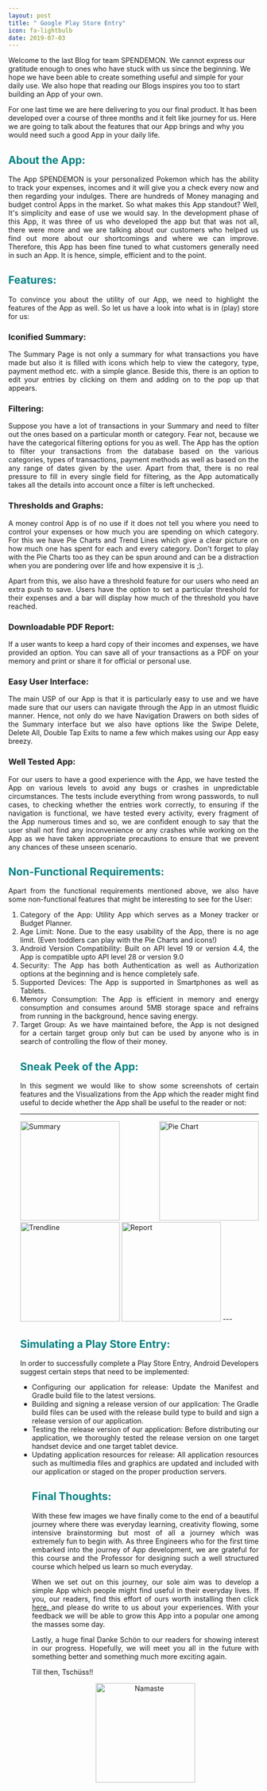 ```yaml
---
layout: post
title: " Google Play Store Entry"
icon: fa-lightbulb
date: 2019-07-03
---
```

Welcome to the last Blog for team SPENDEMON. We cannot express our gratitude enough to ones who have stuck with us since the beginning. We hope we have been able to create something useful and simple for your daily use. We also hope that reading our Blogs inspires you too to start building an App of your own.
<p>

</p>
For one last time we are here delivering to you our final product. It has been developed over a course of three months and it felt like journey for us. Here we are going to talk about the features that our App brings and why you would need such a good App in your daily life.

<h2> <b><span style="color:#008183 ">About the App:</span></b></h2>
<div style = "text-align:justify">The App SPENDEMON is your personalized Pokemon which has the ability to track your expenses, incomes and it will give you a check every now and then regarding your indulges. There are hundreds of Money managing and budget control Apps in the market. So what makes this App standout? Well, It's simplicity and ease of use we would say. In the development phase of this App, it was three of us who developed the app but that was not all, there were more and we are talking about our customers who helped us find out more about our shortcomings and where we can improve. Therefore, this App has been fine tuned to what customers generally need in such an App. It is hence, simple, efficient and to the point.
<p>

</p>
<h2> <b><span style="color:#008183 ">Features:</span></b></h2>

<p>
To convince you about the utility of our App, we need to highlight the features of the App as well. So let us have a look into what is in (play) store for us:
</p>
<p>
<h3>Iconified Summary:</h3> The Summary Page is not only a summary for what transactions you have made but also it is filled with icons which help to view the category, type, payment method etc. with a simple glance. Beside this, there is an option to edit your entries by clicking on them and adding on to the pop up that appears.
</p>
<p>
<h3>Filtering:</h3> Suppose you have a lot of transactions in your Summary and need to filter out the ones based on a particular month or category. Fear not, because we have the categorical filtering options for you as well. The App has the option to filter your transactions from the database based on the various categories, types of transactions, payment methods as well as based on the any range of dates given by the user. Apart from that, there is no real pressure to fill in every single field for filtering, as the App automatically takes all the details into account once a filter is left unchecked.
<p>
</p>
<h3>Thresholds and Graphs:</h3> A money control App is of no use if it does not tell you where you need to control your expenses or how much you are spending on which category. For this we have Pie Charts and Trend Lines which give a clear picture on how much one has spent for each and every category. Don't forget to play with the Pie Charts too as they can be spun around and can be a distraction when you are pondering over life and how expensive it is ;).
<p>
</p>
Apart from this, we also have a threshold feature for our users who need an extra push to save. Users have the option to set a particular threshold for their expenses and a bar will display how much of the threshold you have reached.
<p>
</p>
<h3>Downloadable PDF Report:</h3> If a user wants to keep a hard copy of their incomes and expenses, we have provided an option. You can save all of your transactions as a PDF on your memory and print or share it for official or personal use.
<p>
</p>
<h3>Easy User Interface:</h3> The main USP of our App is that it is particularly easy to use and we have made sure that our users can navigate through the App in an utmost fluidic manner. Hence, not only do we have Navigation Drawers on both sides of the Summary interface but we also have options like the Swipe Delete, Delete All, Double Tap Exits to name a few which makes using our App easy breezy.
<p>
</p>
<h3>Well Tested App:</h3> For our users to have a good experience with the App, we have tested the App on various levels to avoid any bugs or crashes in unpredictable circumstances. The tests include everything from wrong passwords, to null cases, to checking whether the entries work correctly, to ensuring if the navigation is functional, we have tested every activity, every fragment of the App numerous times and so, we are confident enough to say that the user shall not find any inconvenience or any crashes while working on the App as we have taken appropriate precautions to ensure that we prevent any chances of these unseen scenario.
<p>
</p>
<h2> <b><span style="color:#008183 ">Non-Functional Requirements:</span></b></h2>
Apart from the functional requirements mentioned above, we also have some non-functional features that might be interesting to see for the User:
<ol type="1">
<li>Category of the App: Utility App which serves as a Money tracker or Budget Planner.</li>
<li>Age Limit: None. Due to the easy usability of the App, there is no age limit. (Even toddlers can play with the Pie Charts and icons!)</li>
<li>Android Version Compatibility: Built on API level 19 or version 4.4, the App is compatible upto API level 28 or version 9.0</li>
<li>Security: The App has both Authentication as well as Authorization options at the beginning and is hence completely safe.</li>
<li>Supported Devices: The App is supported in Smartphones as well as Tablets.</li>
<li>Memory Consumption: The App is efficient in memory and energy consumption and consumes around 5MB storage space and refrains from running in the background, hence saving energy.
<li>Target Group: As we have maintained before, the App is not designed for a certain target group only but can be used by anyone who is in search of controlling the flow of their money.</li>
<p>
</p>
<h2> <b><span style="color:#008183 ">Sneak Peek of the App:</span></b></h2>
In this segment we would like to show some screenshots of certain features and the Visualizations from the App which the reader might find useful to decide whether the App shall be useful to the reader or not:
<p>
</p>

---
<img src="{{site.baseurl}}/images/Summary_swipe_1.png" alt="Summary" width="200" />
<img src="{{site.baseurl}}/images/PieChart_3.png" alt="Pie Chart" width="200" />
<img src="{{site.baseurl}}/images/TrendLine_2.png" alt="Trendline" width="200" />
<img src="{{site.baseurl}}/images/report_1.png" alt="Report" width="200" />
---

<p>
</p>
<h2> <b><span style="color:#008183 ">Simulating a Play Store Entry:</span></b></h2>
In order to successfully complete a Play Store Entry, Android Developers suggest certain steps that need to be implemented:
<p>
</p>
<ul type="square">
<li> Configuring our application for release: Update the Manifest and Gradle build file to the latest versions.</li>
<li> Building and signing a release version of our application: The Gradle build files can be used with the release build type to build and sign a release version of our application.</li>
<li> Testing the release version of our application: Before distributing our application, we thoroughly tested the release version on one target handset device and one target tablet device. </li>
<li> Updating application resources for release: All application resources such as multimedia files and graphics are updated and included with our application or staged on the proper production servers.
<p>
</p>

<h2> <b><span style="color:#008183 ">Final Thoughts:</span></b></h2>
With these few images we have finally come to the end of a beautiful journey where there was everyday learning, creativity flowing, some intensive brainstorming but most of all a journey which was extremely fun to begin with. As three Engineers who for the first time embarked into the journey of App development, we are grateful for this course and the Professor for designing such a well structured course which helped us learn so much everyday.
<p>
</p>
When we set out on this journey, our sole aim was to develop a simple App which people might find useful in their everyday lives. If you, our readers, find this effort of ours worth installing then click <a href = "https://github.com/DBSE-teaching/isee2019-SPENDEMON/releases/download/V0.1.2/Spendemon.apk" target="_blank" > here. </a> and please do write to us about your experiences. With your feedback we will be able to grow this App into a popular one among the masses some day.
<p>
</p>
Lastly, a huge final Danke Schön to our readers for showing interest in our progress. Hopefully, we will meet you all in the future with something better and something much more exciting again.
<p>
</p>
Till then, Tschüss!!
<p>
</p>
<center><img src="{{site.baseurl}}/images/Namaste.png" alt="Namaste" width="200" /></center>
